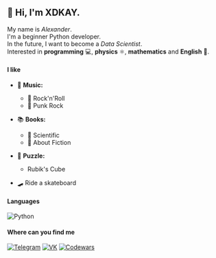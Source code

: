 ## 👋 Hi, I'm XDKAY.
My name is *Alexander*.<br/>
I'm a beginner Python developer.<br/>
In the future, I want to become a *Data Scientist*.<br/>
Interested in **programming** 💻, **physics** ⚛️, **mathematics** and **English** 📝.


#### I like
* 🎵 **Music:**
    * 🎸 Rock'n'Roll
    * 🎸 Punk Rock
    
* 📚 **Books:**
    * 📖 Scientific
    * 📘 About Fiction
    
* 🎲 **Puzzle:**
    * Rubik's Cube
    
* 🛹 Ride a skateboard
#### Languages
![Python](https://img.shields.io/badge/-python-grey?style=for-the-badge&logo=python)

#### Where can you find me
[![Telegram](https://img.shields.io/badge/-Telegram-grey?style=for-the-badge&logo=telegram)](https://t.me/XDKAYppq)
[![VK](https://img.shields.io/badge/-Vkontakte-grey?style=for-the-badge&logo=VK)](https://vk.com/fromoldnuke_bogema)
[![Codewars](https://img.shields.io/badge/-Codewars-grey?style=for-the-badge&logo=Codewars)](https://www.codewars.com/users/XDKAY)
